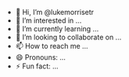 - 👋 Hi, I’m @lukemorrisetr
- 👀 I’m interested in ...
- 🌱 I’m currently learning ...
- 💞️ I’m looking to collaborate on ...
- 📫 How to reach me ...
- 😄 Pronouns: ...
- ⚡ Fun fact: ...

<!---
lukemorrisetr/lukemorrisetr is a ✨ special ✨ repository because its `README.md` (this file) appears on your GitHub profile.
You can click the Preview link to take a look at your changes.
--->
